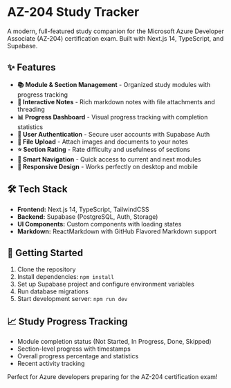 # AZ-204 Study Tracker

A modern, full-featured study companion for the Microsoft Azure Developer Associate (AZ-204) certification exam. Built with Next.js 14, TypeScript, and Supabase.

## ✨ Features

- **📚 Module & Section Management** - Organized study modules with progress tracking
- **📝 Interactive Notes** - Rich markdown notes with file attachments and threading
- **📊 Progress Dashboard** - Visual progress tracking with completion statistics  
- **🔐 User Authentication** - Secure user accounts with Supabase Auth
- **📁 File Upload** - Attach images and documents to your notes
- **⭐ Section Rating** - Rate difficulty and usefulness of sections
- **🎯 Smart Navigation** - Quick access to current and next modules
- **📱 Responsive Design** - Works perfectly on desktop and mobile

## 🛠️ Tech Stack

- **Frontend:** Next.js 14, TypeScript, TailwindCSS
- **Backend:** Supabase (PostgreSQL, Auth, Storage)
- **UI Components:** Custom components with loading states
- **Markdown:** ReactMarkdown with GitHub Flavored Markdown support

## 🚀 Getting Started

1. Clone the repository
2. Install dependencies: `npm install`
3. Set up Supabase project and configure environment variables
4. Run database migrations
5. Start development server: `npm run dev`

## 📈 Study Progress Tracking

- Module completion status (Not Started, In Progress, Done, Skipped)
- Section-level progress with timestamps
- Overall progress percentage and statistics
- Recent activity tracking

Perfect for Azure developers preparing for the AZ-204 certification exam!